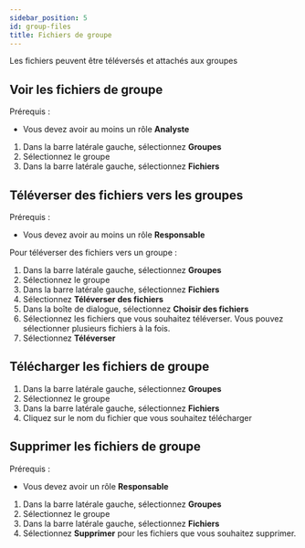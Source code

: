```yaml
---
sidebar_position: 5
id: group-files
title: Fichiers de groupe
---
```


Les fichiers peuvent être téléversés et attachés aux groupes

## Voir les fichiers de groupe

Prérequis :

- Vous devez avoir au moins un rôle **Analyste**

1. Dans la barre latérale gauche, sélectionnez **Groupes**
2. Sélectionnez le groupe
3. Dans la barre latérale gauche, sélectionnez **Fichiers**

## Téléverser des fichiers vers les groupes

Prérequis :

- Vous devez avoir au moins un rôle **Responsable**

Pour téléverser des fichiers vers un groupe :

1. Dans la barre latérale gauche, sélectionnez **Groupes**
2. Sélectionnez le groupe
3. Dans la barre latérale gauche, sélectionnez **Fichiers**
4. Sélectionnez **Téléverser des fichiers**
5. Dans la boîte de dialogue, sélectionnez **Choisir des fichiers**
6. Sélectionnez les fichiers que vous souhaitez téléverser. Vous pouvez sélectionner plusieurs fichiers à la fois.
7. Sélectionnez **Téléverser**

## Télécharger les fichiers de groupe

1. Dans la barre latérale gauche, sélectionnez **Groupes**
2. Sélectionnez le groupe
3. Dans la barre latérale gauche, sélectionnez **Fichiers**
4. Cliquez sur le nom du fichier que vous souhaitez télécharger

## Supprimer les fichiers de groupe

Prérequis :

- Vous devez avoir un rôle **Responsable**

1. Dans la barre latérale gauche, sélectionnez **Groupes**
2. Sélectionnez le groupe
3. Dans la barre latérale gauche, sélectionnez **Fichiers**
4. Sélectionnez **Supprimer** pour les fichiers que vous souhaitez supprimer.

